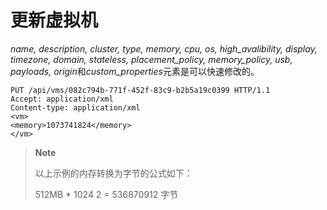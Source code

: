 # 更新虚拟机

*name, description, cluster, type, memory, cpu, os, high\_avalibility,
display, timezone, domain, stateless, placement\_policy, memory\_policy,
usb, payloads, origin*和*custom\_properties*元素是可以快速修改的。

                
    PUT /api/vms/082c794b-771f-452f-83c9-b2b5a19c0399 HTTP/1.1
    Accept: application/xml
    Content-type: application/xml
    <vm>
    <memory>1073741824</memory>
    </vm>
                
              

> **Note**
>
> 以上示例的内存转换为字节的公式如下：
>
> 512MB \* 1024 2 = 536870912 字节
